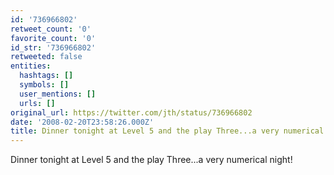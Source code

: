```yaml
---
id: '736966802'
retweet_count: '0'
favorite_count: '0'
id_str: '736966802'
retweeted: false
entities:
  hashtags: []
  symbols: []
  user_mentions: []
  urls: []
original_url: https://twitter.com/jth/status/736966802
date: '2008-02-20T23:58:26.000Z'
title: Dinner tonight at Level 5 and the play Three...a very numerical night!
---
```


Dinner tonight at Level 5 and the play Three...a very numerical night!